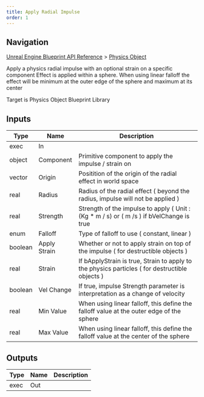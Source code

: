 ```yaml
---
title: Apply Radial Impulse
order: 1
---
```

## Navigation

[Unreal Engine Blueprint API Reference](https://dev.epicgames.com/documentation/en-us/unreal-engine/BlueprintAPI) > [Physics Object](https://dev.epicgames.com/documentation/en-us/unreal-engine/BlueprintAPI/PhysicsObject)

Apply a physics radial impulse with an optional strain on a specific component
Effect is applied within a sphere. When using linear falloff the effect will be minimum at the outer edge of the sphere and maximum at its center

Target is Physics Object Blueprint Library

## Inputs

| Type | Name | Description |
| --- | --- | --- |
| exec | In |  |
| object | Component | Primitive component to apply the impulse / strain on |
| vector | Origin | Positition of the origin of the radial effect in world space |
| real | Radius | Radius of the radial effect ( beyond the radius, impulse will not be applied ) |
| real | Strength | Strength of the impulse to apply ( Unit : (Kg * m / s) or ( m /s ) if bVelChange is true |
| enum | Falloff | Type of falloff to use ( constant, linear ) |
| boolean | Apply Strain | Whether or not to apply strain on top of the impulse ( for destructible objects ) |
| real | Strain | If bApplyStrain is true, Strain to apply to the physics particles ( for destructible objects ) |
| boolean | Vel Change | If true, impulse Strength parameter is interpretation as a change of velocity |
| real | Min Value | When using linear falloff, this define the falloff value at the outer edge of the sphere |
| real | Max Value | When using linear falloff, this define the falloff value at the center of the sphere |

## Outputs

| Type | Name | Description |
| --- | --- | --- |
| exec | Out |  |
